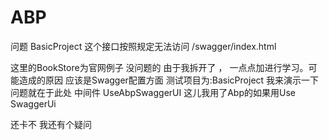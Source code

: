 # ABP
问题 BasicProject 这个接口按照规定无法访问 /swagger/index.html


这里的BookStore为官网例子  没问题的 
由于我拆开了 ， 一点点加进行学习。可能造成的原因 应该是Swagger配置方面
测试项目为:BasicProject  我来演示一下 问题就在于此处
中间件  UseAbpSwaggerUI  这儿我用了Abp的如果用Use SwaggerUi

还卡不 我还有个疑问